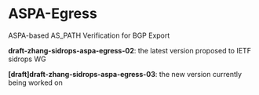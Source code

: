 # ASPA-Egress
ASPA-based AS_PATH Verification for BGP Export

**draft-zhang-sidrops-aspa-egress-02**: the latest version proposed to IETF sidrops WG

**[draft]draft-zhang-sidrops-aspa-egress-03**: the new version currently being worked on